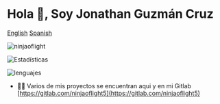 # Hola 👋, Soy Jonathan Guzmán Cruz

[English](README.md) [Spanish](README_ES.md)

![ninjaoflight](https://komarev.com/ghpvc/?username=ninjaoflight&label=Profile%20views&color=0e75b6&style=flat)

![Estadísticas](https://github-readme-stats.vercel.app/api?username=ninjaoflight&show_icons=true&locale=es)

![lenguajes](https://github-readme-stats.vercel.app/api/top-langs?username=ninjaoflight&show_icons=true&locale=es&layout=compact)

* 👨‍💻 Varios de mis proyectos se encuentran aqui y en mi Gitlab [https://gitlab.com/ninjaoflight5](https://gitlab.com/ninjaoflight5)
